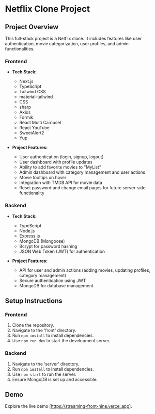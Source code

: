 # Netflix Clone Project

## Project Overview

This full-stack project is a Netflix clone. It includes features like user authentication, movie categorization, user profiles, and admin functionalities.

### Frontend

- **Tech Stack:**

  - Next.js
  - TypeScript
  - Tailwind CSS
  - material-tailwind
  - CSS
  - sharp
  - Axios
  - Formik
  - React Multi Carousel
  - React YouTube
  - SweetAlert2
  - Yup

- **Project Features:**
  - User authentication (login, signup, logout)
  - User dashboard with profile updates
  - Ability to add favorite movies to "MyList"
  - Admin dashboard with category management and user actions
  - Movie tooltips on hover
  - Integration with TMDB API for movie data
  - Reset password and change email pages for future server-side functionality

### Backend

- **Tech Stack:**

  - TypeScript
  - Node.js
  - Express.js
  - MongoDB (Mongoose)
  - Bcrypt for password hashing
  - JSON Web Token (JWT) for authentication

- **Project Features:**
  - API for user and admin actions (adding movies, updating profiles, category management)
  - Secure authentication using JWT
  - MongoDB for database management

## Setup Instructions

### Frontend

1. Clone the repository.
2. Navigate to the 'front' directory.
3. Run `npm install` to install dependencies.
4. Use `npm run dev` to start the development server.

### Backend

1. Navigate to the 'server' directory.
2. Run `npm install` to install dependencies.
3. Use `npm start` to run the server.
4. Ensure MongoDB is set up and accessible.

## Demo

Explore the live demo [https://streaming-front-nine.vercel.app].
